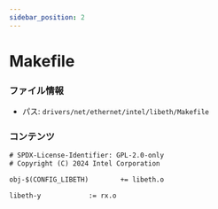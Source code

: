 ```yaml
---
sidebar_position: 2
---
```

# Makefile

### ファイル情報

- パス: `drivers/net/ethernet/intel/libeth/Makefile`

### コンテンツ

```txt
# SPDX-License-Identifier: GPL-2.0-only
# Copyright (C) 2024 Intel Corporation

obj-$(CONFIG_LIBETH)		+= libeth.o

libeth-y			:= rx.o

```

